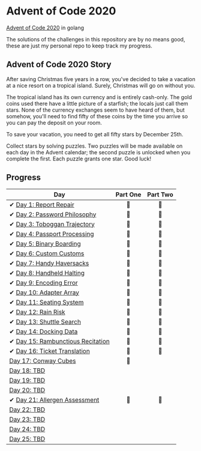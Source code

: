 # Advent of Code 2020

[Advent of Code 2020](https://adventofcode.com/2020) in golang

The solutions of the challenges in this repository are by no means good, these are just my personal repo to keep track my progress.

## Advent of Code 2020 Story

After saving Christmas five years in a row, you've decided to take a vacation at a nice resort on a tropical island. 
Surely, Christmas will go on without you.

The tropical island has its own currency and is entirely cash-only. The gold coins used there have a little picture of a starfish; 
the locals just call them stars. 
None of the currency exchanges seem to have heard of them, 
but somehow, you'll need to find fifty of these coins by the time you arrive so you can pay the deposit on your room.

To save your vacation, you need to get all fifty stars by December 25th.

Collect stars by solving puzzles. 
Two puzzles will be made available on each day in the Advent calendar; the second puzzle is unlocked when you complete the first. 
Each puzzle grants one star. Good luck!

## Progress

| Day  | Part One | Part Two | 
|---|:---:|:---:|
| ✔ [Day 1: Report Repair](https://github.com/JaDuyve/AdventOfCode2020/tree/main/calendar/day01)| 🌟 | 🌟 |
| ✔ [Day 2: Password Philosophy](https://github.com/JaDuyve/AdventOfCode2020/tree/main/calendar/day02)| 🌟 | 🌟 |
| ✔ [Day 3: Toboggan Trajectory](https://github.com/JaDuyve/AdventOfCode2020/tree/main/calendar/day03)| 🌟 | 🌟 |
| ✔ [Day 4: Passport Processing](https://github.com/JaDuyve/AdventOfCode2020/tree/main/calendar/day04)| 🌟 | 🌟 |
| ✔ [Day 5: Binary Boarding](https://github.com/JaDuyve/AdventOfCode2020/tree/main/calendar/day05)| 🌟 | 🌟 |
| ✔ [Day 6: Custom Customs](https://github.com/JaDuyve/AdventOfCode2020/tree/main/calendar/day06)| 🌟 | 🌟 |
| ✔ [Day 7: Handy Haversacks](https://github.com/JaDuyve/AdventOfCode2020/tree/main/calendar/day07)| 🌟 | 🌟 |
| ✔ [Day 8: Handheld Halting](https://github.com/JaDuyve/AdventOfCode2020/tree/main/calendar/day08)| 🌟 | 🌟 |
| ✔ [Day 9: Encoding Error](https://github.com/JaDuyve/AdventOfCode2020/tree/main/calendar/day09)| 🌟 | 🌟 |
| ✔ [Day 10: Adapter Array](https://github.com/JaDuyve/AdventOfCode2020/tree/main/calendar/day10)| 🌟 | 🌟 |
| ✔ [Day 11: Seating System](https://github.com/JaDuyve/AdventOfCode2020/tree/main/calendar/day11)| 🌟 | 🌟 |
| ✔ [Day 12: Rain Risk](https://github.com/JaDuyve/AdventOfCode2020/tree/main/calendar/day12)| 🌟 | 🌟 |
| ✔ [Day 13: Shuttle Search](https://github.com/JaDuyve/AdventOfCode2020/tree/main/calendar/day13)| 🌟 | 🌟 |
| ✔ [Day 14: Docking Data](https://github.com/JaDuyve/AdventOfCode2020/tree/main/calendar/day14)| 🌟 | 🌟 |
| ✔ [Day 15: Rambunctious Recitation](https://github.com/JaDuyve/AdventOfCode2020/tree/main/calendar/day15)| 🌟 | 🌟 |
| ✔ [Day 16: Ticket Translation](https://github.com/JaDuyve/AdventOfCode2020/tree/main/calendar/day16)| 🌟 | 🌟 |
| [Day 17: Conway Cubes](https://github.com/JaDuyve/AdventOfCode2020/tree/main/calendar/day17)| 🌟 | |
| [Day 18: TBD]()| | |
| [Day 19: TBD]()| | |
| [Day 20: TBD]()| | |
| ✔ [Day 21: Allergen Assessment](https://github.com/JaDuyve/AdventOfCode2020/tree/main/calendar/day21)| 🌟 | 🌟 |
| [Day 22: TBD]()| | |
| [Day 23: TBD]()| | |
| [Day 24: TBD]()| | |
| [Day 25: TBD]()| | |